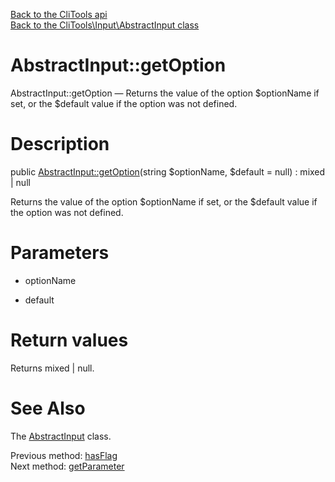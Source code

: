 [Back to the CliTools api](https://github.com/lingtalfi/CliTools/blob/master/doc/api/CliTools.md)<br>
[Back to the CliTools\Input\AbstractInput class](https://github.com/lingtalfi/CliTools/blob/master/doc/api/CliTools/Input/AbstractInput.md)


AbstractInput::getOption
================



AbstractInput::getOption — Returns the value of the option $optionName if set, or the $default value if the option was not defined.




Description
================


public [AbstractInput::getOption](https://github.com/lingtalfi/CliTools/blob/master/doc/api/CliTools/Input/AbstractInput/getOption.md)(string $optionName, $default = null) : mixed | null




Returns the value of the option $optionName if set, or the $default value if the option was not defined.




Parameters
================


- optionName

    

- default

    


Return values
================

Returns mixed | null.







See Also
================

The [AbstractInput](https://github.com/lingtalfi/CliTools/blob/master/doc/api/CliTools/Input/AbstractInput.md) class.

Previous method: [hasFlag](https://github.com/lingtalfi/CliTools/blob/master/doc/api/CliTools/Input/AbstractInput/hasFlag.md)<br>Next method: [getParameter](https://github.com/lingtalfi/CliTools/blob/master/doc/api/CliTools/Input/AbstractInput/getParameter.md)<br>

